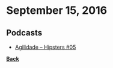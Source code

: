 # September 15, 2016

## Podcasts

- [Agilidade – Hipsters #05](http://hipsters.tech/agilidade-hipsters-05/)


[__Back__](../README.md)

